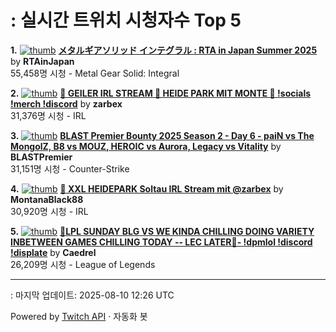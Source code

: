 # : 실시간 트위치 시청자수 Top 5

**1.** [![thumb](https://static-cdn.jtvnw.net/previews-ttv/live_user_rtainjapan-320x180.jpg)](https://twitch.tv/RTAinJapan)
**[メタルギアソリッド インテグラル : RTA in Japan Summer 2025](https://twitch.tv/RTAinJapan)** by **RTAinJapan**<br>55,458명 시청  - Metal Gear Solid: Integral

**2.** [![thumb](https://static-cdn.jtvnw.net/previews-ttv/live_user_zarbex-320x180.jpg)](https://twitch.tv/zarbex)
**[🤏 GEILER IRL STREAM 🤏 HEIDE PARK MIT MONTE 🤏 !socials !merch !discord](https://twitch.tv/zarbex)** by **zarbex**<br>31,376명 시청  - IRL

**3.** [![thumb](https://static-cdn.jtvnw.net/previews-ttv/live_user_blastpremier-320x180.jpg)](https://twitch.tv/BLASTPremier)
**[BLAST Premier Bounty 2025 Season 2 - Day 6 - paiN vs The MongolZ, B8 vs MOUZ, HEROIC vs Aurora, Legacy vs Vitality](https://twitch.tv/BLASTPremier)** by **BLASTPremier**<br>31,151명 시청  - Counter-Strike

**4.** [![thumb](https://static-cdn.jtvnw.net/previews-ttv/live_user_montanablack88-320x180.jpg)](https://twitch.tv/MontanaBlack88)
**[🎢 XXL HEIDEPARK Soltau IRL Stream mit @zarbex](https://twitch.tv/MontanaBlack88)** by **MontanaBlack88**<br>30,920명 시청  - IRL

**5.** [![thumb](https://static-cdn.jtvnw.net/previews-ttv/live_user_caedrel-320x180.jpg)](https://twitch.tv/Caedrel)
**[🔴LPL SUNDAY BLG VS WE KINDA CHILLING DOING VARIETY INBETWEEN GAMES CHILLING TODAY -- LEC LATER🔴-  !dpmlol !discord !displate](https://twitch.tv/Caedrel)** by **Caedrel**<br>26,209명 시청  - League of Legends


---
: 마지막 업데이트: 2025-08-10 12:26 UTC

Powered by [Twitch API](https://dev.twitch.tv/docs/api/reference) · 자동화 봇